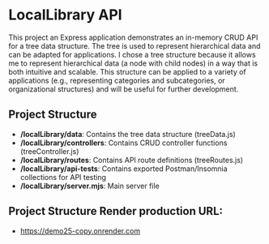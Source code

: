 # LocalLibrary API

This project an Express application demonstrates an in-memory CRUD API for a tree data structure. The tree is used to represent hierarchical data and can be adapted for applications. I chose a tree structure because it allows me to represent hierarchical data (a node with child nodes) in a way that is both intuitive and scalable. This structure can be applied to a variety of applications (e.g., representing categories and subcategories, or organizational structures) and will be useful for further development.

## Project Structure
- **/localLibrary/data**: Contains the tree data structure (treeData.js)
- **/localLibrary/controllers**: Contains CRUD controller functions (treeController.js)
- **/localLibrary/routes**: Contains API route definitions (treeRoutes.js)
- **/localLibrary/api-tests**: Contains exported Postman/Insomnia collections for API testing
- **/localLibrary/server.mjs**: Main server file

## Project Structure Render production URL:
- https://demo25-copy.onrender.com